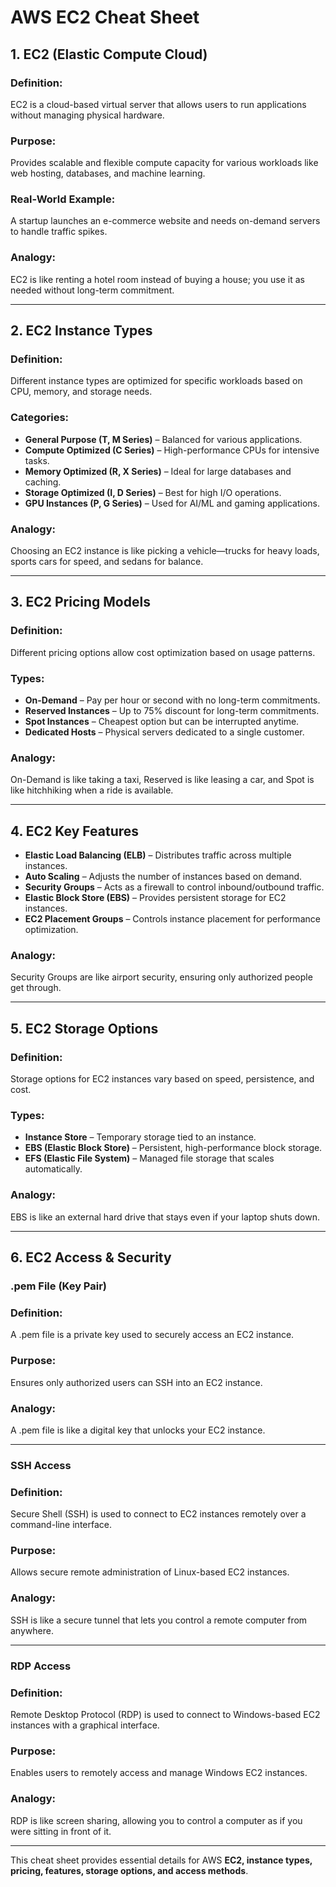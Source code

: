 # AWS EC2 Cheat Sheet

## **1. EC2 (Elastic Compute Cloud)**

### **Definition:**
EC2 is a cloud-based virtual server that allows users to run applications without managing physical hardware.

### **Purpose:**
Provides scalable and flexible compute capacity for various workloads like web hosting, databases, and machine learning.

### **Real-World Example:**
A startup launches an e-commerce website and needs on-demand servers to handle traffic spikes.

### **Analogy:**
EC2 is like renting a hotel room instead of buying a house; you use it as needed without long-term commitment.

---

## **2. EC2 Instance Types**

### **Definition:**
Different instance types are optimized for specific workloads based on CPU, memory, and storage needs.

### **Categories:**
- **General Purpose (T, M Series)** – Balanced for various applications.
- **Compute Optimized (C Series)** – High-performance CPUs for intensive tasks.
- **Memory Optimized (R, X Series)** – Ideal for large databases and caching.
- **Storage Optimized (I, D Series)** – Best for high I/O operations.
- **GPU Instances (P, G Series)** – Used for AI/ML and gaming applications.

### **Analogy:**
Choosing an EC2 instance is like picking a vehicle—trucks for heavy loads, sports cars for speed, and sedans for balance.

---

## **3. EC2 Pricing Models**

### **Definition:**
Different pricing options allow cost optimization based on usage patterns.

### **Types:**
- **On-Demand** – Pay per hour or second with no long-term commitments.
- **Reserved Instances** – Up to 75% discount for long-term commitments.
- **Spot Instances** – Cheapest option but can be interrupted anytime.
- **Dedicated Hosts** – Physical servers dedicated to a single customer.

### **Analogy:**
On-Demand is like taking a taxi, Reserved is like leasing a car, and Spot is like hitchhiking when a ride is available.

---

## **4. EC2 Key Features**

- **Elastic Load Balancing (ELB)** – Distributes traffic across multiple instances.
- **Auto Scaling** – Adjusts the number of instances based on demand.
- **Security Groups** – Acts as a firewall to control inbound/outbound traffic.
- **Elastic Block Store (EBS)** – Provides persistent storage for EC2 instances.
- **EC2 Placement Groups** – Controls instance placement for performance optimization.

### **Analogy:**
Security Groups are like airport security, ensuring only authorized people get through.

---

## **5. EC2 Storage Options**

### **Definition:**
Storage options for EC2 instances vary based on speed, persistence, and cost.

### **Types:**
- **Instance Store** – Temporary storage tied to an instance.
- **EBS (Elastic Block Store)** – Persistent, high-performance block storage.
- **EFS (Elastic File System)** – Managed file storage that scales automatically.

### **Analogy:**
EBS is like an external hard drive that stays even if your laptop shuts down.

---

## **6. EC2 Access & Security**

### **.pem File (Key Pair)**

### **Definition:**
A .pem file is a private key used to securely access an EC2 instance.

### **Purpose:**
Ensures only authorized users can SSH into an EC2 instance.

### **Analogy:**
A .pem file is like a digital key that unlocks your EC2 instance.

---

### **SSH Access**

### **Definition:**
Secure Shell (SSH) is used to connect to EC2 instances remotely over a command-line interface.

### **Purpose:**
Allows secure remote administration of Linux-based EC2 instances.

### **Analogy:**
SSH is like a secure tunnel that lets you control a remote computer from anywhere.

---

### **RDP Access**

### **Definition:**
Remote Desktop Protocol (RDP) is used to connect to Windows-based EC2 instances with a graphical interface.

### **Purpose:**
Enables users to remotely access and manage Windows EC2 instances.

### **Analogy:**
RDP is like screen sharing, allowing you to control a computer as if you were sitting in front of it.

---

This cheat sheet provides essential details for AWS **EC2, instance types, pricing, features, storage options, and access methods**.

